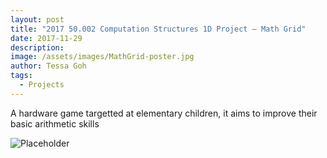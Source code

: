 ```yaml
---
layout: post
title: "2017 50.002 Computation Structures 1D Project – Math Grid"
date: 2017-11-29
description:
image: /assets/images/MathGrid-poster.jpg
author: Tessa Goh
tags:
  - Projects
---
```

A hardware game targetted at elementary children, it aims to improve their basic arithmetic skills

![Placeholder](/assets/images/MathGrid-poster.jpg)

